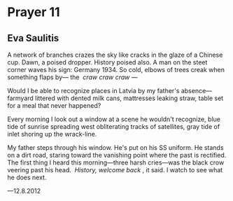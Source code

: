 # Prayer 11
## Eva Saulitis
A network of branches crazes
the sky like cracks in the glaze
of a Chinese cup. Dawn, a poised
dropper. History poised also. A man
on the steet corner waves his sign:
Germany 1934. So cold, elbows of trees
creak when something flaps by—
the  _craw craw craw_ —

Would I be able to recognize places
in Latvia by my father's absence—
farmyard littered with dented milk cans,
mattresses leaking straw, table set
for a meal that never happened?

Every morning I look out a window
at a scene he wouldn't recognize,
blue tide of sunrise spreading west
obliterating tracks of satellites,
gray tide of inlet shoring up
the wrack-line.

My father steps through his window.
He's put on his SS uniform.
He stands on a dirt road, staring toward
the vanishing point where the past is rectified.
The first thing I heard this morning—three
harsh cries—was the black crow veering
past his head.  _History,_
 _welcome back_ , it said. I watch to see
what he does next.

—12.8.2012